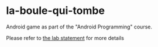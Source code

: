 # la-boule-qui-tombe
Android game as part of the "Android Programming" course.

Please refer to [the lab statement](docs/Developpement_mobile_android_TPs_tp4_labo4.pdf) for more details